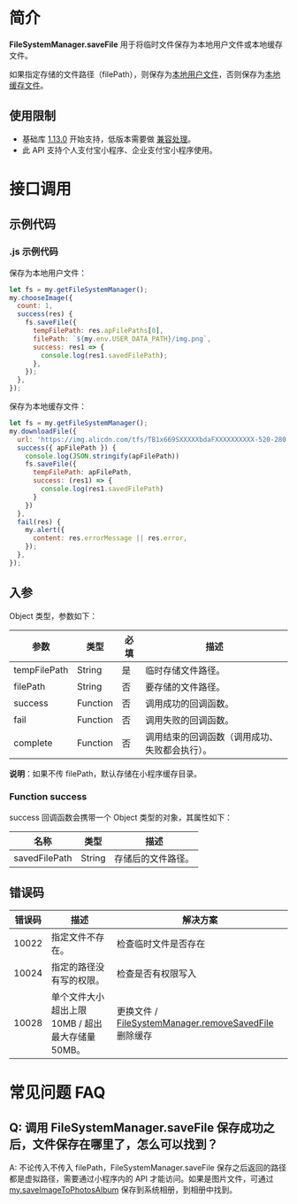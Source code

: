 # 简介

**FileSystemManager.saveFile** 用于将临时文件保存为本地用户文件或本地缓存文件。

如果指定存储的文件路径（filePath），则保存为[本地用户文件](https://opendocs.alipay.com/mini/03dt4s#%E6%9C%AC%E5%9C%B0%E7%94%A8%E6%88%B7%E6%96%87%E4%BB%B6)，否则保存为[本地缓存文件](https://opendocs.alipay.com/mini/03dt4s#%E6%9C%AC%E5%9C%B0%E7%BC%93%E5%AD%98%E6%96%87%E4%BB%B6)。

## 使用限制

- 基础库 [1.13.0](https://opendocs.alipay.com/mini/framework/lib) 开始支持，低版本需要做 [兼容处理](https://opendocs.alipay.com/mini/framework/compatibility)。
- 此 API 支持个人支付宝小程序、企业支付宝小程序使用。

# 接口调用

## 示例代码

### .js 示例代码

保存为本地用户文件：

```javascript
let fs = my.getFileSystemManager();
my.chooseImage({
  count: 1,
  success(res) {
    fs.saveFile({
      tempFilePath: res.apFilePaths[0],
      filePath: `${my.env.USER_DATA_PATH}/img.png`,
      success: res1 => {
        console.log(res1.savedFilePath);
      },
    });
  },
});
```

保存为本地缓存文件：

```JavaScript
let fs = my.getFileSystemManager();
my.downloadFile({
  url: 'https://img.alicdn.com/tfs/TB1x669SXXXXXbdaFXXXXXXXXXX-520-280.jpg',
  success({ apFilePath }) {
    console.log(JSON.stringify(apFilePath))
    fs.saveFile({
      tempFilePath: apFilePath,
      success: (res1) => {
        console.log(res1.savedFilePath)
      }
    })
  },
  fail(res) {
    my.alert({
      content: res.errorMessage || res.error,
    });
  },
});
```

## 入参

Object 类型，参数如下：

| **参数** | **类型** | **必填** | **描述** |
| --- | --- | --- | --- |
| tempFilePath | String | 是 | 临时存储文件路径。 |
| filePath | String | 否 | 要存储的文件路径。 |
| success | Function | 否 | 调用成功的回调函数。 |
| fail | Function | 否 | 调用失败的回调函数。 |
| complete | Function | 否 | 调用结束的回调函数（调用成功、失败都会执行）。 |

**说明**：如果不传 filePath，默认存储在小程序缓存目录。

### Function success

success 回调函数会携带一个 Object 类型的对象，其属性如下：

| **名称**      | **类型** | **描述**           |
| ------------- | -------- | ------------------ |
| savedFilePath | String   | 存储后的文件路径。 |

## 错误码

| **错误码** | **描述** | **解决方案** |
| --- | --- | --- |
| 10022 | 指定文件不存在。 | 检查临时文件是否存在 |
| 10024 | 指定的路径没有写的权限。 | 检查是否有权限写入 |
| 10028 | 单个文件大小超出上限 10MB / 超出最大存储量 50MB。 | 更换文件 / [FileSystemManager.removeSavedFile](https://opendocs.alipay.com/mini/api/0229pv) 删除缓存 |

# 常见问题 FAQ

## Q: 调用 FileSystemManager.saveFile 保存成功之后，文件保存在哪里了，怎么可以找到？

A: 不论传入不传入 filePath，FileSystemManager.saveFile 保存之后返回的路径都是虚拟路径，需要通过小程序内的 API 才能访问。如果是图片文件，可通过 [my.saveImageToPhotosAlbum](https://opendocs.alipay.com/mini/api/media/image/my.saveImagetophotosalbum) 保存到系统相册，到相册中找到。
